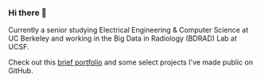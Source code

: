 ### Hi there 👋

Currently a senior studying Electrical Engineering & Computer Science at UC Berkeley and working in the Big Data in Radiology (BDRAD) Lab at UCSF.

Check out this [brief portfolio](https://froghop.github.io/) and some select projects I've made public on GitHub. 

<!--
**froghop/froghop** is a ✨ _special_ ✨ repository because its `README.md` (this file) appears on your GitHub profile.

Here are some ideas to get you started:

- 🔭 I’m currently working on ...
- 🌱 I’m currently learning ...
- 👯 I’m looking to collaborate on ...
- 🤔 I’m looking for help with ...
- 💬 Ask me about ...
- 📫 How to reach me: ...
- 😄 Pronouns: ...
- ⚡ Fun fact: ...
-->
